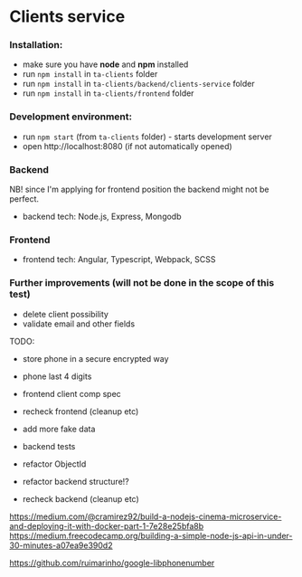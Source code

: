 # Clients service

### Installation:
* make sure you have **node** and **npm** installed
* run `npm install` in `ta-clients` folder
* run `npm install` in `ta-clients/backend/clients-service` folder
* run `npm install` in `ta-clients/frontend` folder

### Development environment:
* run `npm start` (from `ta-clients` folder) - starts development server
* open http://localhost:8080 (if not automatically opened)

### Backend
NB! since I'm applying for frontend position the backend might not be perfect.
* backend tech: Node.js, Express, Mongodb

### Frontend
* frontend tech: Angular, Typescript, Webpack, SCSS

### Further improvements (will not be done in the scope of this test)
* delete client possibility
* validate email and other fields


TODO:
* store phone in a secure encrypted way
* phone last 4 digits

* frontend client comp spec
* recheck frontend (cleanup etc)

* add more fake data
* backend tests
* refactor ObjectId
* refactor backend structure!?
* recheck backend (cleanup etc)

https://medium.com/@cramirez92/build-a-nodejs-cinema-microservice-and-deploying-it-with-docker-part-1-7e28e25bfa8b
https://medium.freecodecamp.org/building-a-simple-node-js-api-in-under-30-minutes-a07ea9e390d2

https://github.com/ruimarinho/google-libphonenumber